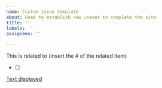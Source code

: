 ```yaml
---
name: Custom issue template
about: Used to establish new issues to complete the site
title: ''
labels: ''
assignees: ''

---
```


This is related to (insert the # of the related item)

- [ ]
[Text displayed](url.com)
